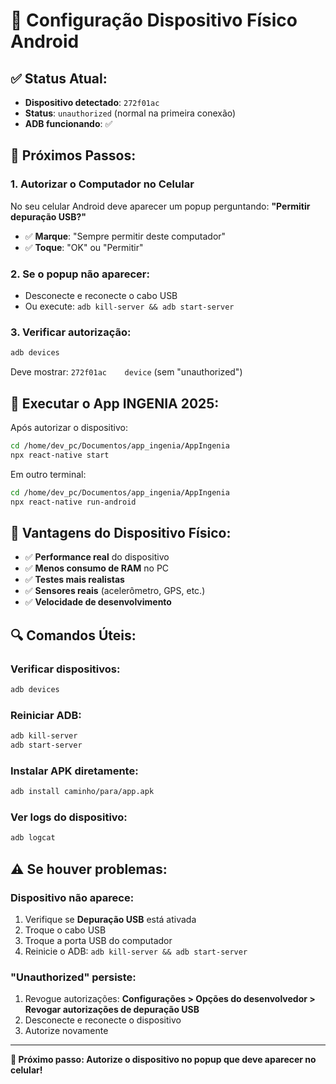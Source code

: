 # 📱 Configuração Dispositivo Físico Android

## ✅ **Status Atual:**
- **Dispositivo detectado**: `272f01ac`
- **Status**: `unauthorized` (normal na primeira conexão)
- **ADB funcionando**: ✅

## 🔧 **Próximos Passos:**

### 1. **Autorizar o Computador no Celular**
No seu celular Android deve aparecer um popup perguntando:
**"Permitir depuração USB?"**

- ✅ **Marque**: "Sempre permitir deste computador"
- ✅ **Toque**: "OK" ou "Permitir"

### 2. **Se o popup não aparecer:**
- Desconecte e reconecte o cabo USB
- Ou execute: `adb kill-server && adb start-server`

### 3. **Verificar autorização:**
```bash
adb devices
```
Deve mostrar: `272f01ac    device` (sem "unauthorized")

## 🚀 **Executar o App INGENIA 2025:**

Após autorizar o dispositivo:

```bash
cd /home/dev_pc/Documentos/app_ingenia/AppIngenia
npx react-native start
```

Em outro terminal:
```bash
cd /home/dev_pc/Documentos/app_ingenia/AppIngenia
npx react-native run-android
```

## 📱 **Vantagens do Dispositivo Físico:**
- ✅ **Performance real** do dispositivo
- ✅ **Menos consumo de RAM** no PC
- ✅ **Testes mais realistas**
- ✅ **Sensores reais** (acelerômetro, GPS, etc.)
- ✅ **Velocidade de desenvolvimento**

## 🔍 **Comandos Úteis:**

### Verificar dispositivos:
```bash
adb devices
```

### Reiniciar ADB:
```bash
adb kill-server
adb start-server
```

### Instalar APK diretamente:
```bash
adb install caminho/para/app.apk
```

### Ver logs do dispositivo:
```bash
adb logcat
```

## ⚠️ **Se houver problemas:**

### Dispositivo não aparece:
1. Verifique se **Depuração USB** está ativada
2. Troque o cabo USB
3. Troque a porta USB do computador
4. Reinicie o ADB: `adb kill-server && adb start-server`

### "Unauthorized" persiste:
1. Revogue autorizações: **Configurações > Opções do desenvolvedor > Revogar autorizações de depuração USB**
2. Desconecte e reconecte o dispositivo
3. Autorize novamente

---

**🎯 Próximo passo: Autorize o dispositivo no popup que deve aparecer no celular!**
